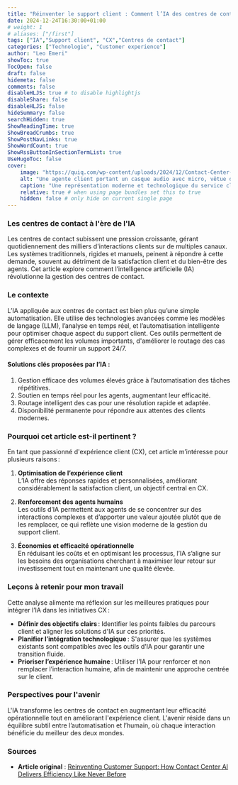 ```yaml
---
title: "Réinventer le support client : Comment l’IA des centres de contact redéfinit l’efficacité"
date: 2024-12-24T16:30:00+01:00
# weight: 1
# aliases: ["/first"]
tags: ["IA","Support client", "CX","Centres de contact"]
categories: ["Technologie", "Customer experience"]
author: "Leo Emeri"
showToc: true
TocOpen: false
draft: false
hidemeta: false
comments: false
disableHLJS: true # to disable highlightjs
disableShare: false
disableHLJS: false
hideSummary: false
searchHidden: true
ShowReadingTime: true
ShowBreadCrumbs: true
ShowPostNavLinks: true
ShowWordCount: true
ShowRssButtonInSectionTermList: true
UseHugoToc: false
cover:
    image: "https://quiq.com/wp-content/uploads/2024/12/Contact-Center-AI-Feature.png" # image path/url
    alt: "Une agente client portant un casque audio avec micro, vêtue d'un costume professionnel, est représentée sur un fond bleu. Autour d'elle, des icônes flottantes illustrent divers concepts liés au service client, comme 24/7, un graphique, des flèches croisées, et une étoile brillante(IA)." # alt text
    caption: "Une représentation moderne et technologique du service client 24/7, mettant en avant la disponibilité, l'efficacité, et la qualité du support." # display caption under cover
    relative: true # when using page bundles set this to true
    hidden: false # only hide on current single page
---
```

### Les centres de contact à l'ère de l'IA
Les centres de contact subissent une pression croissante, gérant quotidiennement des milliers d'interactions clients sur de multiples canaux. Les systèmes traditionnels, rigides et manuels, peinent à répondre à cette demande, souvent au détriment de la satisfaction client et du bien-être des agents. Cet article explore comment l’intelligence artificielle (IA) révolutionne la gestion des centres de contact.

### Le contexte
L’IA appliquée aux centres de contact est bien plus qu’une simple automatisation. Elle utilise des technologies avancées comme les modèles de langage (LLM), l’analyse en temps réel, et l’automatisation intelligente pour optimiser chaque aspect du support client. Ces outils permettent de gérer efficacement les volumes importants, d'améliorer le routage des cas complexes et de fournir un support 24/7.

#### Solutions clés proposées par l’IA :
1. Gestion efficace des volumes élevés grâce à l’automatisation des tâches répétitives.
2. Soutien en temps réel pour les agents, augmentant leur efficacité.
3. Routage intelligent des cas pour une résolution rapide et adaptée.
4. Disponibilité permanente pour répondre aux attentes des clients modernes.

### Pourquoi cet article est-il pertinent ?
En tant que passionné d'expérience client (CX), cet article m’intéresse pour plusieurs raisons :

1. **Optimisation de l’expérience client**  
   L’IA offre des réponses rapides et personnalisées, améliorant considérablement la satisfaction client, un objectif central en CX.

2. **Renforcement des agents humains**  
   Les outils d’IA permettent aux agents de se concentrer sur des interactions complexes et d’apporter une valeur ajoutée plutôt que de les remplacer, ce qui reflète une vision moderne de la gestion du support client.

3. **Économies et efficacité opérationnelle**  
   En réduisant les coûts et en optimisant les processus, l’IA s’aligne sur les besoins des organisations cherchant à maximiser leur retour sur investissement tout en maintenant une qualité élevée.

### Leçons à retenir pour mon travail
Cette analyse alimente ma réflexion sur les meilleures pratiques pour intégrer l’IA dans les initiatives CX :

- **Définir des objectifs clairs** : Identifier les points faibles du parcours client et aligner les solutions d'IA sur ces priorités.  
- **Planifier l’intégration technologique** : S'assurer que les systèmes existants sont compatibles avec les outils d’IA pour garantir une transition fluide.  
- **Prioriser l’expérience humaine** : Utiliser l’IA pour renforcer et non remplacer l’interaction humaine, afin de maintenir une approche centrée sur le client.

### Perspectives pour l'avenir
L'IA transforme les centres de contact en augmentant leur efficacité opérationnelle tout en améliorant l'expérience client. L'avenir réside dans un équilibre subtil entre l’automatisation et l’humain, où chaque interaction bénéficie du meilleur des deux mondes.

### Sources
- **Article original** : [Reinventing Customer Support: How Contact Center AI Delivers Efficiency Like Never Before
](https://quiq.com/blog/contact-center-ai/)